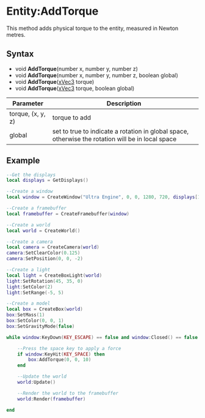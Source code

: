 # Entity:AddTorque

This method adds physical torque to the entity, measured in Newton metres.

## Syntax

- void **AddTorque**(number x, number y, number z)
- void **AddTorque**(number x, number y, number z, boolean global)
- void **AddTorque**([xVec3](xVec3.md) torque)
- void **AddTorque**([xVec3](xVec3.md) torque, boolean global)

| Parameter | Description |
| - | - |
| torque, (x, y, z) | torque to add |
| global | set to true to indicate a rotation in global space, otherwise the rotation will be in local space |

## Example

```lua
--Get the displays
local displays = GetDisplays()

--Create a window
local window = CreateWindow("Ultra Engine", 0, 0, 1280, 720, displays[1], WINDOW_CENTER | WINDOW_TITLEBAR)

--Create a framebuffer
local framebuffer = CreateFramebuffer(window)

--Create a world
local world = CreateWorld()

--Create a camera
local camera = CreateCamera(world)
camera:SetClearColor(0.125)
camera:SetPosition(0, 0, -2)

--Create a light
local light = CreateBoxLight(world)
light:SetRotation(45, 35, 0)
light:SetColor(2)
light:SetRange(-5, 5)

--Create a model
local box = CreateBox(world)
box:SetMass(1)
box:SetColor(0, 0, 1)
box:SetGravityMode(false)

while window:KeyDown(KEY_ESCAPE) == false and window:Closed() == false do

	--Press the space key to apply a force
	if window:KeyHit(KEY_SPACE) then
		box:AddTorque(0, 0, 10)
	end

	--Update the world
	world:Update()

	--Render the world to the framebuffer
	world:Render(framebuffer)

end
```
